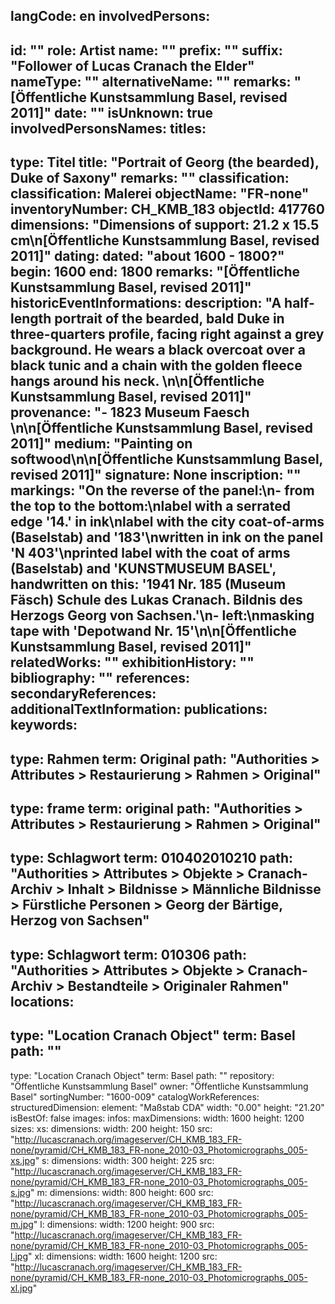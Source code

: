 langCode: en
involvedPersons: 
 - 
   id: ""
  role: Artist
  name: ""
  prefix: ""
  suffix: "Follower of Lucas Cranach the Elder"
  nameType: ""
  alternativeName: ""
  remarks: "[Öffentliche Kunstsammlung Basel, revised 2011]"
  date: ""
  isUnknown: true
involvedPersonsNames: 
titles: 
 - 
   type: Titel
  title: "Portrait of Georg (the bearded), Duke of Saxony"
  remarks: ""
classification: 
 classification: Malerei
objectName: "FR-none"
inventoryNumber: CH_KMB_183
objectId: 417760
dimensions: "Dimensions of support: 21.2 x 15.5 cm\n[Öffentliche Kunstsammlung Basel, revised 2011]"
dating: 
 dated: "about 1600 - 1800?"
 begin: 1600
 end: 1800
 remarks: "[Öffentliche Kunstsammlung Basel, revised 2011]"
 historicEventInformations: 
description: "A half-length portrait of the bearded, bald Duke in three-quarters profile, facing right against a grey background. He wears a black overcoat over a black tunic and a chain with the golden fleece hangs around his neck. \n\n[Öffentliche Kunstsammlung Basel, revised 2011]"
provenance: "- 1823 Museum Faesch \n\n[Öffentliche Kunstsammlung Basel, revised 2011]"
medium: "Painting on softwood\n\n[Öffentliche Kunstsammlung Basel, revised 2011]"
signature: None
inscription: ""
markings: "On the reverse of the panel:\n- from the top to the bottom:\nlabel with a serrated edge '14.' in ink\nlabel with the city coat-of-arms (Baselstab) and '183'\nwritten in ink on the panel 'N 403'\nprinted label with the coat of arms (Baselstab) and 'KUNSTMUSEUM BASEL', handwritten on this: '1941 Nr. 185 (Museum Fäsch) Schule des Lukas Cranach. Bildnis des Herzogs Georg von Sachsen.'\n- left:\nmasking tape with 'Depotwand Nr. 15'\n\n[Öffentliche Kunstsammlung Basel, revised 2011]"
relatedWorks: ""
exhibitionHistory: ""
bibliography: ""
references: 
secondaryReferences: 
additionalTextInformation: 
publications: 
keywords: 
 - 
   type: Rahmen
  term: Original
  path: "Authorities > Attributes > Restaurierung > Rahmen > Original"
 - 
   type: frame
  term: original
  path: "Authorities > Attributes > Restaurierung > Rahmen > Original"
 - 
   type: Schlagwort
  term: 010402010210
  path: "Authorities > Attributes > Objekte > Cranach-Archiv > Inhalt > Bildnisse > Männliche Bildnisse > Fürstliche Personen > Georg der Bärtige, Herzog von Sachsen"
 - 
   type: Schlagwort
  term: 010306
  path: "Authorities > Attributes > Objekte > Cranach-Archiv > Bestandteile > Originaler Rahmen"
locations: 
 - 
   type: "Location Cranach Object"
  term: Basel
  path: ""
 - 
   type: "Location Cranach Object"
  term: Basel
  path: ""
repository: "Öffentliche Kunstsammlung Basel"
owner: "Öffentliche Kunstsammlung Basel"
sortingNumber: "1600-009"
catalogWorkReferences: 
structuredDimension: 
 element: "Maßstab CDA"
 width: "0.00"
 height: "21.20"
isBestOf: false
images: 
 infos: 
  maxDimensions: 
   width: 1600
   height: 1200
 sizes: 
  xs: 
   dimensions: 
    width: 200
    height: 150
   src: "http://lucascranach.org/imageserver/CH_KMB_183_FR-none/pyramid/CH_KMB_183_FR-none_2010-03_Photomicrographs_005-xs.jpg"
  s: 
   dimensions: 
    width: 300
    height: 225
   src: "http://lucascranach.org/imageserver/CH_KMB_183_FR-none/pyramid/CH_KMB_183_FR-none_2010-03_Photomicrographs_005-s.jpg"
  m: 
   dimensions: 
    width: 800
    height: 600
   src: "http://lucascranach.org/imageserver/CH_KMB_183_FR-none/pyramid/CH_KMB_183_FR-none_2010-03_Photomicrographs_005-m.jpg"
  l: 
   dimensions: 
    width: 1200
    height: 900
   src: "http://lucascranach.org/imageserver/CH_KMB_183_FR-none/pyramid/CH_KMB_183_FR-none_2010-03_Photomicrographs_005-l.jpg"
  xl: 
   dimensions: 
    width: 1600
    height: 1200
   src: "http://lucascranach.org/imageserver/CH_KMB_183_FR-none/pyramid/CH_KMB_183_FR-none_2010-03_Photomicrographs_005-xl.jpg"